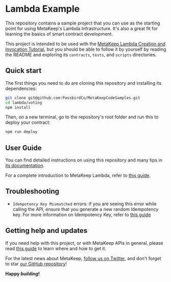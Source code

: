 # Lambda Example

This repository contains a sample project that you can use as the starting point
for using MetaKeep's Lambda Infrastructure. It's also a great fit for learning the basics of
smart contract development.

This project is intended to be used with the
[MetaKeep Lambda Creation and Invocation Tutorial](https://hardhat.org/tutorial), but you should be
able to follow it by yourself by reading the README and exploring its
`contracts`, `tests`, and `scripts` directories.

## Quick start

The first things you need to do are cloning this repository and installing its
dependencies:

```sh
git clone git@github.com:PassbirdCo/MetaKeepCodeSamples.git
cd lambda/voting
npm install
```

Then, on a new terminal, go to the repository's root folder and run this to
deploy your contract:

```sh
npm run deploy
```

## User Guide

You can find detailed instructions on using this repository and many tips in [its documentation](http://docs.metakeep.xyz).


For a complete introduction to MetaKeep Lambda, refer to [this guide](https://docs.metakeep.xyz).

## Troubleshooting

- `Idempotency Key Mismatched` errors: if you are seeing this error while calling the API, ensure that you generate a new random Idempotency key. For more information on Idempotency Key, refer to [this guide](https://docs.metakeep.xyz/reference/idempotency-key)

## Getting help and updates

If you need help with this project, or with MetaKeep APIs in general, please read [this guide](https://docs.metakeep.xyz) to learn where and how to get it.

For the latest news about MetaKeep, [follow us on Twitter](https://twitter.com/PassbirdCo), and don't forget to star [our GitHub repository](git@github.com:PassbirdCo/MetaKeepCodeSamples.git)!

**Happy _building_!**
